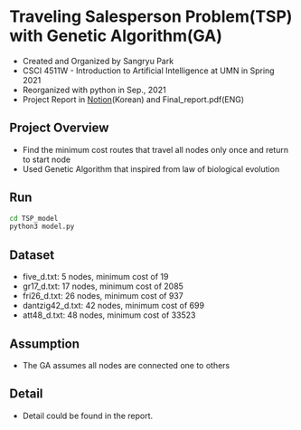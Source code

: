 # Traveling Salesperson Problem(TSP) with Genetic Algorithm(GA)
 * Created and Organized by Sangryu Park
 * CSCI 4511W - Introduction to Artificial Intelligence at UMN in Spring 2021
 * Reorganized with python in Sep., 2021
 * Project Report in [Notion](https://sangryu-notes.notion.site/Traveling-Salesperson-Problem-with-Genetic-Algorithm-4f1cbca52b894d2db22f63a9d886b41f)(Korean) and Final_report.pdf(ENG)

## Project Overview
  * Find the minimum cost routes that travel all nodes only once and return to start node
  * Used Genetic Algorithm that inspired from law of biological evolution

## Run
```bash
cd TSP_model
python3 model.py
```

## Dataset
  * five_d.txt: 5 nodes, minimum cost of 19
  * gr17_d.txt: 17 nodes, minimum cost of 2085
  * fri26_d.txt: 26 nodes, minimum cost of 937 
  * dantzig42_d.txt: 42 nodes, minimum cost of 699
  * att48_d.txt: 48 nodes, minimum cost of 33523

## Assumption
  * The GA assumes all nodes are connected one to others 

## Detail
 * Detail could be found in the report.
